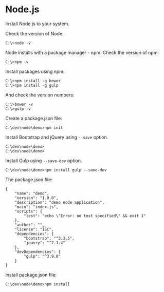 # Node.js

Install Node.js to your system.

Check the version of Node:

	C:\>node -v

Node installs with a package manager - npm. 
Check the version of npm:

	C:\>npm -v

Install packages using npm:

	C:\>npm install -g bower
	C:\>npm install -g gulp

And check the version numbers:

	C:\>bower -v
	C:\>gulp -v

Create a package.json file:

	C:\dev\node\demo>npm init

Install Bootstrap and jQuery using <code>--save</code> option.

	C:\dev\node\demo>
	C:\dev\node\demo>

Install Gulp using <code>--save-dev</code> option.

	C:\dev\node\demo>npm install gulp --save-dev

The package.json file:

	{
  		"name": "demo",
  		"version": "1.0.0",
  		"description": "demo node application",
  		"main": "index.js",
  		"scripts": {
    		"test": "echo \"Error: no test specified\" && exit 1"
  		},
  		"author": "",
  		"license": "ISC",
  		"dependencies": {
    		"bootstrap": "^3.3.5",
    		"jquery": "^2.1.4"
  		},
  		"devDependencies": {
    		"gulp": "^3.9.0"
  		}
	}

Install package.json file:

	C:\dev\node\demo>npm install








